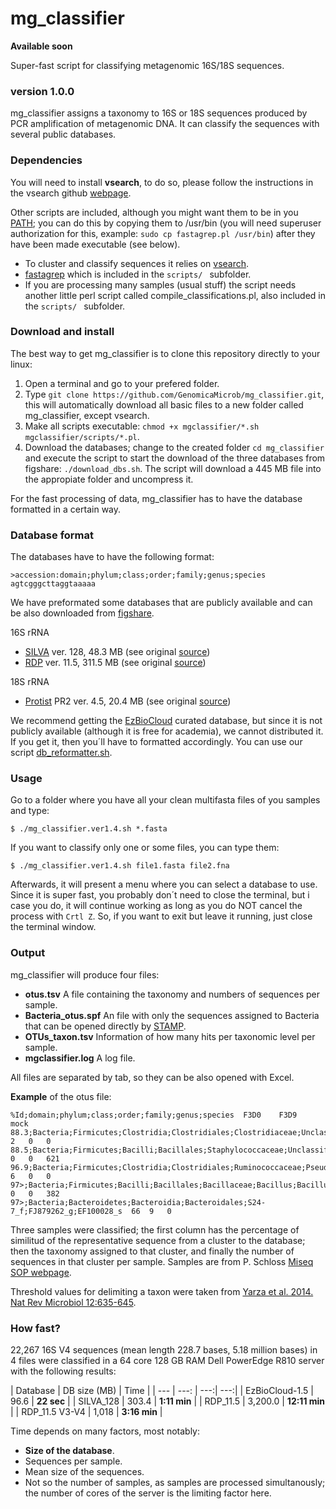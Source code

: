 # mg_classifier
**Available soon**

Super-fast script for classifying metagenomic 16S/18S sequences.
### version 1.0.0

mg_classifier assigns a taxonomy to 16S or 18S sequences produced by PCR amplification of metagenomic DNA. It can classify the sequences with several public databases.

### Dependencies
You will need to install **vsearch**, to do so, please follow the instructions in the vsearch github [webpage](https://github.com/torognes/vsearch).

Other scripts are included, although you might want them to be in you [PATH](http://www.troubleshooters.com/linux/prepostpath.htm); you can do this by copying them to /usr/bin (you will need superuser authorization for this, example: `sudo cp fastagrep.pl /usr/bin`) after they have been made executable (see below).
- To cluster and classify sequences it relies on [vsearch](https://github.com/torognes/vsearch).
- [fastagrep](http://nebc.nerc.ac.uk/nebc_website_frozen/nebc.nerc.ac.uk//tools/code-corner/scripts/sequence-formatting-and-other-text-manipulation.html#-ace_split-pl) which is included in the `scripts/ ` subfolder.
- If you are processing many samples (usual stuff) the script needs another little perl script called compile_classifications.pl, also included in the `scripts/ ` subfolder.

### Download and install
The best way to get mg_classifier is to clone this repository directly to your linux:
1. Open a terminal and go to your prefered folder.
2. Type `git clone https://github.com/GenomicaMicrob/mg_classifier.git`, this will automatically download all basic files to a new folder called mg_classifier, except vsearch.
3. Make all scripts executable: `chmod +x mgclassifier/*.sh mgclassifier/scripts/*.pl`.
3. Download the databases; change to the created folder `cd mg_classifier` and execute the script to start the download of the three databases from figshare: `./download_dbs.sh`. The script will download a 445 MB file into the appropiate folder and uncompress it.

For the fast processing of data, mg_classifier has to have the database formatted in a certain way.

### Database format
The databases have to have the following format:

```
>accession:domain;phylum;class;order;family;genus;species
agtcgggcttaggtaaaaa
```
We have preformated some databases that are publicly available and can be also downloaded from [figshare](https://figshare.com/account/home#/projects/20254).

16S rRNA
- [SILVA](10.6084/m9.figshare.4814062) ver. 128, 48.3 MB (see original [source](https://www.arb-silva.de))
- [RDP](10.6084/m9.figshare.4814959) ver. 11.5, 311.5 MB (see original [source](http://rdp.cme.msu.edu/misc/resources.jsp))

18S rRNA
- [Protist](10.6084/m9.figshare.4814056) PR2 ver. 4.5, 20.4 MB (see original [source](https://figshare.com/articles/PR2_rRNA_gene_database/3803709))

We recommend getting the [EzBioCloud](http://www.ezbiocloud.net/resources/pipelines) curated database, but since it is not publicly available (although it is free for academia), we cannot distributed it. If you get it, then you´ll have to formatted accordingly. You can use our script [db_reformatter.sh](https://github.com/GenomicaMicrob/db_reformatter).

### Usage
Go to a folder where you have all your clean multifasta files of you samples and type:

`$ ./mg_classifier.ver1.4.sh *.fasta`

If you want to classify only one or some files, you can type them:

`$ ./mg_classifier.ver1.4.sh file1.fasta file2.fna`

Afterwards, it will present a menu where you can select a database to use. Since it is super fast, you probably don´t need to close the terminal, but i case you do, it will continue working as long as you do NOT cancel the process with `Crtl Z`. So, if you want to exit but leave it running, just close the terminal window.

### Output
mg_classifier will produce four files:
- **otus.tsv** A file containing the taxonomy and numbers of sequences per sample.
- **Bacteria_otus.spf** An file with only the sequences assigned to Bacteria that can be opened directly by [STAMP](http://kiwi.cs.dal.ca/Software/STAMP).
- **OTUs_taxon.tsv** Information of how many hits per taxonomic level per sample.
- **mgclassifier.log** A log file.

All files are separated by tab, so they can be also opened with Excel.

**Example** of the otus file:
```
%Id;domain;phylum;class;order;family;genus;species	F3D0	F3D9	mock
88.3;Bacteria;Firmicutes;Clostridia;Clostridiales;Clostridiaceae;Unclassified_g;Unclassified_s	2	0	0
88.5;Bacteria;Firmicutes;Bacilli;Bacillales;Staphylococcaceae;Unclassified_g;Unclassified_s	0	0	621
96.9;Bacteria;Firmicutes;Clostridia;Clostridiales;Ruminococcaceae;Pseudoflavonifractor;Unclassified_s	6	0	0
97>;Bacteria;Firmicutes;Bacilli;Bacillales;Bacillaceae;Bacillus;Bacillus_bingmayongensis	0	0	382
97>;Bacteria;Bacteroidetes;Bacteroidia;Bacteroidales;S24-7_f;FJ879262_g;EF100028_s	66	9	0

```
Three samples were classified; the first column has the percentage of similitud of the representative sequence from a cluster to the database; then the taxonomy assigned to that cluster, and finally the number of sequences in that cluster per sample. Samples are from P. Schloss [Miseq SOP webpage](https://www.mothur.org/wiki/MiSeq_SOP).

Threshold values for delimiting a taxon were taken from [Yarza et al. 2014. Nat Rev Microbiol 12:635-645](http://www.nature.com/nrmicro/journal/v12/n9/full/nrmicro3330.html).

### How fast?
22,267 16S V4 sequences (mean length 228.7 bases, 5.18 million bases) in 4 files were classified in a 64 core 128 GB RAM Dell PowerEdge R810 server with the following results:

| Database | DB size (MB) | Time |
| --- | ---: | ---:| ---:|
| EzBioCloud-1.5 | 96.6 | **22 sec** |
| SILVA_128 | 303.4 | **1:11 min** |
| RDP_11.5 | 3,200.0 | **12:11 min** |
| RDP_11.5 V3-V4 | 1,018 | **3:16 min** |

Time depends on many factors, most notably:
- **Size of the database**.
- Sequences per sample.
- Mean size of the sequences.
- Not so the number of samples, as samples are processed simultanously; the number of cores of the server is the limiting factor here.
